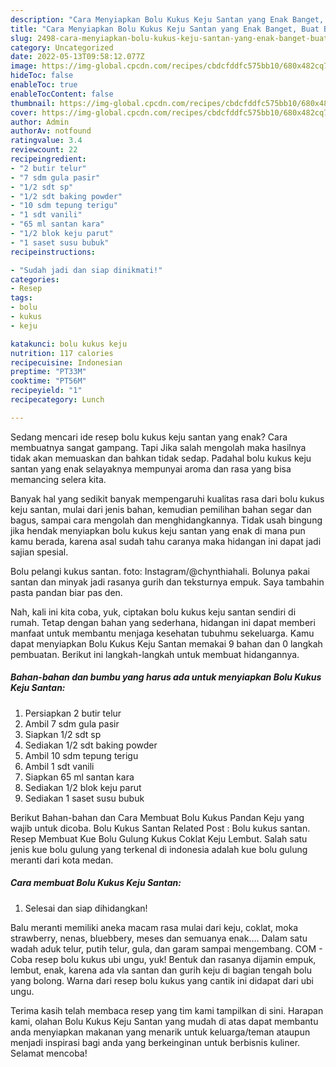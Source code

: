 ```yaml
---
description: "Cara Menyiapkan Bolu Kukus Keju Santan yang Enak Banget, Buat Buka Puasa Sempurna"
title: "Cara Menyiapkan Bolu Kukus Keju Santan yang Enak Banget, Buat Buka Puasa Sempurna"
slug: 2498-cara-menyiapkan-bolu-kukus-keju-santan-yang-enak-banget-buat-buka-puasa-sempurna
category: Uncategorized
date: 2022-05-13T09:58:12.077Z
image: https://img-global.cpcdn.com/recipes/cbdcfddfc575bb10/680x482cq70/bolu-kukus-keju-santan-foto-resep-utama.jpg
hideToc: false
enableToc: true
enableTocContent: false
thumbnail: https://img-global.cpcdn.com/recipes/cbdcfddfc575bb10/680x482cq70/bolu-kukus-keju-santan-foto-resep-utama.jpg
cover: https://img-global.cpcdn.com/recipes/cbdcfddfc575bb10/680x482cq70/bolu-kukus-keju-santan-foto-resep-utama.jpg
author: Admin
authorAv: notfound
ratingvalue: 3.4
reviewcount: 22
recipeingredient:
- "2 butir telur"
- "7 sdm gula pasir"
- "1/2 sdt sp"
- "1/2 sdt baking powder"
- "10 sdm tepung terigu"
- "1 sdt vanili"
- "65 ml santan kara"
- "1/2 blok keju parut"
- "1 saset susu bubuk"
recipeinstructions:

- "Sudah jadi dan siap dinikmati!"
categories:
- Resep
tags:
- bolu
- kukus
- keju

katakunci: bolu kukus keju 
nutrition: 117 calories
recipecuisine: Indonesian
preptime: "PT33M"
cooktime: "PT56M"
recipeyield: "1"
recipecategory: Lunch

---
```



Sedang mencari ide resep bolu kukus keju santan yang enak? Cara membuatnya sangat gampang. Tapi Jika salah mengolah maka hasilnya tidak akan memuaskan dan bahkan tidak sedap. Padahal bolu kukus keju santan yang enak selayaknya mempunyai aroma dan rasa yang bisa memancing selera kita.


Banyak hal yang sedikit banyak mempengaruhi kualitas rasa dari bolu kukus keju santan, mulai dari jenis bahan, kemudian pemilihan bahan segar dan bagus, sampai cara mengolah dan menghidangkannya. Tidak usah bingung jika hendak menyiapkan bolu kukus keju santan yang enak di mana pun kamu berada, karena asal sudah tahu caranya maka hidangan ini dapat jadi sajian spesial.

Bolu pelangi kukus santan. foto: Instagram/@chynthiahali. Bolunya pakai santan dan minyak jadi rasanya gurih dan teksturnya empuk. Saya tambahin pasta pandan biar pas den.


Nah, kali ini kita coba, yuk, ciptakan bolu kukus keju santan sendiri di rumah. Tetap dengan bahan yang sederhana, hidangan ini dapat memberi manfaat untuk membantu menjaga kesehatan tubuhmu sekeluarga. Kamu dapat menyiapkan Bolu Kukus Keju Santan memakai 9 bahan dan 0 langkah pembuatan. Berikut ini langkah-langkah untuk membuat hidangannya.

<!--inarticleads1-->

##### Bahan-bahan dan bumbu yang harus ada untuk menyiapkan Bolu Kukus Keju Santan:

1. Persiapkan 2 butir telur
1. Ambil 7 sdm gula pasir
1. Siapkan 1/2 sdt sp
1. Sediakan 1/2 sdt baking powder
1. Ambil 10 sdm tepung terigu
1. Ambil 1 sdt vanili
1. Siapkan 65 ml santan kara
1. Sediakan 1/2 blok keju parut
1. Sediakan 1 saset susu bubuk


Berikut Bahan-bahan dan Cara Membuat Bolu Kukus Pandan Keju yang wajib untuk dicoba. Bolu Kukus Santan Related Post : Bolu kukus santan. Resep Membuat Kue Bolu Gulung Kukus Coklat Keju Lembut. Salah satu jenis kue bolu gulung yang terkenal di indonesia adalah kue bolu gulung meranti dari kota medan. 

<!--inarticleads2-->

##### Cara membuat Bolu Kukus Keju Santan:


1. Selesai dan siap dihidangkan!

Balu meranti memiliki aneka macam rasa mulai dari keju, coklat, moka strawberry, nenas, bluebbery, meses dan semuanya enak…. Dalam satu wadah aduk telur, putih telur, gula, dan garam sampai mengembang. COM - Coba resep bolu kukus ubi ungu, yuk! Bentuk dan rasanya dijamin empuk, lembut, enak, karena ada vla santan dan gurih keju di bagian tengah bolu yang bolong. Warna dari resep bolu kukus yang cantik ini didapat dari ubi ungu. 

Terima kasih telah membaca resep yang tim kami tampilkan di sini. Harapan kami, olahan Bolu Kukus Keju Santan yang mudah di atas dapat membantu anda menyiapkan makanan yang menarik untuk keluarga/teman ataupun menjadi inspirasi bagi anda yang berkeinginan untuk berbisnis kuliner. Selamat mencoba!
